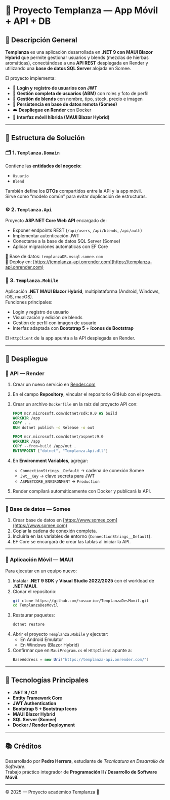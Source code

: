 # 🌿 Proyecto Templanza — App Móvil + API + DB

## 📖 Descripción General
**Templanza** es una aplicación desarrollada en **.NET 9 con MAUI Blazor Hybrid** que permite gestionar usuarios y blends (mezclas de hierbas aromáticas), conectándose a una **API REST** desplegada en Render y utilizando una **base de datos SQL Server** alojada en Somee.

El proyecto implementa:
- 🔐 **Login y registro de usuarios con JWT**
- 👤 **Gestión completa de usuarios (ABM)** con roles y foto de perfil
- 🍵 **Gestión de blends** con nombre, tipo, stock, precio e imagen
- 💾 **Persistencia en base de datos remota (Somee)**
- ☁️ **Despliegue en Render** con Docker
- 📱 **Interfaz móvil híbrida (MAUI Blazor Hybrid)**

---

## 🧩 Estructura de Solución

### 🗂️ 1. `Templanza.Domain`
Contiene las **entidades del negocio**:
- `Usuario`
- `Blend`

También define los **DTOs** compartidos entre la API y la app móvil.  
Sirve como “modelo común” para evitar duplicación de estructuras.

### ⚙️ 2. `Templanza.Api`
Proyecto **ASP.NET Core Web API** encargado de:
- Exponer endpoints REST (`/api/users`, `/api/blends`, `/api/auth`)
- Implementar autenticación JWT
- Conectarse a la base de datos SQL Server (Somee)
- Aplicar migraciones automáticas con EF Core

📍 Base de datos: `templanzaDB.mssql.somee.com`  
📍 Deploy en: [https://templanza-api.onrender.com](https://templanza-api.onrender.com)

### 📱 3. `Templanza.Mobile`
Aplicación **.NET MAUI Blazor Hybrid**, multiplataforma (Android, Windows, iOS, macOS).  
Funciones principales:
- Login y registro de usuario
- Visualización y edición de blends
- Gestión de perfil con imagen de usuario
- Interfaz adaptada con **Bootstrap 5** + **íconos de Bootstrap**

El `HttpClient` de la app apunta a la API desplegada en Render.

---

## 🚀 Despliegue

### 🧱 API — Render
1. Crear un nuevo servicio en [Render.com](https://render.com)
2. En el campo **Repository**, vincular el repositorio GitHub con el proyecto.
3. Crear un archivo `Dockerfile` en la raíz del proyecto API con:
   ```dockerfile
   FROM mcr.microsoft.com/dotnet/sdk:9.0 AS build
   WORKDIR /app
   COPY . .
   RUN dotnet publish -c Release -o out

   FROM mcr.microsoft.com/dotnet/aspnet:9.0
   WORKDIR /app
   COPY --from=build /app/out .
   ENTRYPOINT ["dotnet", "Templanza.Api.dll"]
   ```
4. En **Environment Variables**, agregar:
   - `ConnectionStrings__Default` → cadena de conexión Somee  
   - `Jwt__Key` → clave secreta para JWT  
   - `ASPNETCORE_ENVIRONMENT` → `Production`

5. Render compilará automáticamente con Docker y publicará la API.

---

### 🧩 Base de datos — Somee
1. Crear base de datos en [https://www.somee.com](https://www.somee.com)
2. Copiar la cadena de conexión completa.
3. Incluirla en las variables de entorno (`ConnectionStrings__Default`).
4. EF Core se encargará de crear las tablas al iniciar la API.

---

### 📱 Aplicación Móvil — MAUI
Para ejecutar en un equipo nuevo:

1. Instalar **.NET 9 SDK** y **Visual Studio 2022/2025** con el workload de **.NET MAUI**.
2. Clonar el repositorio:
   ```bash
   git clone https://github.com/<usuario>/TemplanzaDesMovil.git
   cd TemplanzaDesMovil
   ```
3. Restaurar paquetes:
   ```bash
   dotnet restore
   ```
4. Abrir el proyecto `Templanza.Mobile` y ejecutar:
   - En Android Emulator  
   - En Windows (Blazor Hybrid)
5. Confirmar que en `MauiProgram.cs` el `HttpClient` apunte a:
   ```csharp
   BaseAddress = new Uri("https://templanza-api.onrender.com/")
   ```

---

## 🧠 Tecnologías Principales
- **.NET 9 / C#**
- **Entity Framework Core**
- **JWT Authentication**
- **Bootstrap 5 + Bootstrap Icons**
- **MAUI Blazor Hybrid**
- **SQL Server (Somee)**
- **Docker / Render Deployment**

---

## 📚 Créditos
Desarrollado por **Pedro Herrera**, estudiante de *Tecnicatura en Desarrollo de Software*.  
Trabajo práctico integrador de **Programación II / Desarrollo de Software Móvil**.

---
© 2025 — Proyecto académico Templanza 🌱
